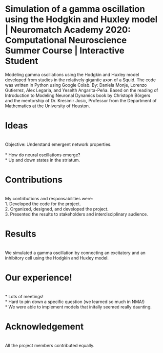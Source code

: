 # Simulation of a gamma oscillation using the Hodgkin and Huxley model | Neuromatch Academy 2020: Computational Neuroscience Summer Course |  Interactive Student
Modeling gamma oscillations using the Hodgkin and Huxley model developed from studies in the relatively gigantic axon of a Squid. The code was written in Python using Google Colab. By: Daniela Monje, Lorenzo Gutierrez, Alex Legaria, and Yeselth Angarita-Peña. Based on the reading of Introduction to Modeling Neuronal Dynamics book by Christoph Börgers and the mentorship of Dr. Kresimir Josic, Professor from the Department of Mathematics at the University of Houston. 

# Ideas
<br>
Objective: Understand emergent network properties.
<br>
<br>
* How do neural oscillations emerge?
<br>
* Up and down states in the striatum.

# Contributions 
<br> 
My contributions and responsabilities were: 

<br> 
1. Developed the code for the project. <br>
2. Organized, designed, and developed the project. <br>
3. Presented the results to stakeholders and interdisciplinary audience. <br>

  
# Results 
<br> 
We simulated a gamma oscillation by connecting an excitatory and an inhibitory cell using the Hodgkin and Huxley model.


# Our experience!
<br>
* Lots of meetings! <br>
* Hard to pin down a specific question (we learned so much in NMA!) <br>
* We were able to implement models that initally seemed really daunting.

# Acknowledgement 
<br> 
All the project members contributed equally.
